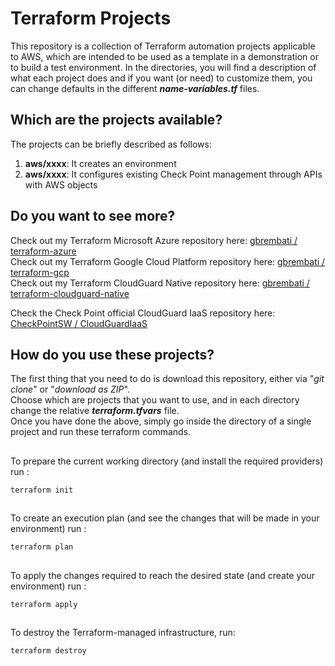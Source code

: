 # Terraform Projects
This repository is a collection of Terraform automation projects applicable to AWS, which are intended to be used as a template in a demonstration or to build a test environment.  In the directories, you will find a description of what each project does and if you want (or need) to customize them, you can change defaults in the different __*name-variables.tf*__ files. 

## Which are the projects available?
The projects can be briefly described as follows:
1. **aws/xxxx**: It creates an environment 
2. **aws/xxxx**: It configures existing Check Point management through APIs with AWS objects

## Do you want to see more? 
Check out my Terraform Microsoft Azure repository here: [gbrembati / terraform-azure](https://github.com/gbrembati/terraform-azure)   
Check out my Terraform Google Cloud Platform repository here: [gbrembati / terraform-gcp](https://github.com/gbrembati/terraform-gcp)    
Check out my Terraform CloudGuard Native repository here: [gbrembati / terraform-cloudguard-native](https://github.com/gbrembati/terraform-cloudguard-native)   
   
Check the Check Point official CloudGuard IaaS repository here: [CheckPointSW / CloudGuardIaaS](https://github.com/CheckPointSW/CloudGuardIaaS)

## How do you use these projects?
The first thing that you need to do is download this repository, either via "*git clone*" or "*download as ZIP*".  
Choose which are projects that you want to use, and in each directory change the relative __*terraform.tfvars*__ file.   
Once you have done the above, simply go inside the directory of a single project and run these terraform commands.

##
To prepare the current working directory (and install the required providers) run :
```hcl
terraform init 
```
##
To create an execution plan (and see the changes that will be made in your environment) run :
```hcl
terraform plan
``` 
##
To apply the changes required to reach the desired state (and create your environment) run :
```hcl
terraform apply
```
## 
To destroy the Terraform-managed infrastructure, run:
```hcl
terraform destroy
```